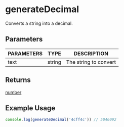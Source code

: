 # generateDecimal

Converts a string into a decimal.

## Parameters

| PARAMETERS | TYPE | DESCRIPTION |
| ---------- | ---- | ----------- |
| text       | string | The string to convert |

## Returns

[number]()

## Example Usage

```js
console.log(generateDecimal('4cff4c')) // 5046092
```
